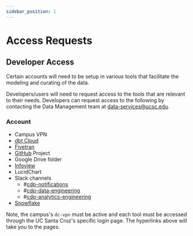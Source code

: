 ```yaml
---
sidebar_position: 1
---
```


# Access Requests


## Developer Access

Certain accounts will need to be setup in various tools that facilitate the modeling and curating of the data.  

Developers/users will need to request access to the tools that are relevant to their needs. Developers can request access to the following by contacting the Data Management team at data-services@ucsc.edu.

###  Account 

- Campus VPN
- [dbt Cloud](https://cloud.ucsc.getdbt.com/enterprise-login/ucsc/)
- [Fivetran](https://login.ucsc.edu/idp/profile/SAML2/Unsolicited/SSO?providerId=Fivetran)
- [GitHub](https://github.com/cdp-ucsc) Project
- Google Drive folder
- [Infoview](https://datamgmt.ucsc.edu/launch-infoview.html)
- LucidChart
- Slack channels
  - #[cdp-notifications](https://uctech.slack.com/archives/C047778P8DT)
  - #[cdp-data-engineering](https://uctech.slack.com/archives/C03CD7UNPSQ)
  - #[cdp-analytics-engineering](https://uctech.slack.com/archives/C03R2GF42V7)
- [Snowflake](https://app.snowflake.com/us-west-2/zna67203)



Note, the campus's `dc-vpn` must be active and each tool must be accessed through the UC Santa Cruz's specific login page. The hyperlinks above will take you to the pages.

